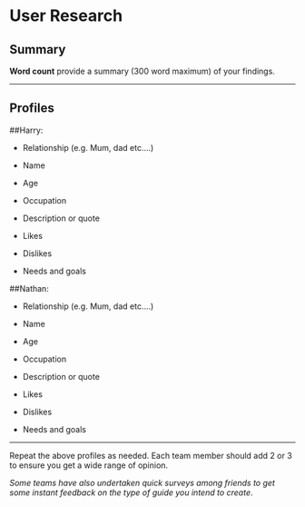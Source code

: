 # User Research

## Summary

**Word count** provide a summary (300 word maximum) of your findings.

---

## Profiles
##Harry:
- Relationship (e.g. Mum, dad etc....)

- Name

- Age

- Occupation

- Description or quote

- Likes

- Dislikes

- Needs and goals

##Nathan:
- Relationship (e.g. Mum, dad etc....)

- Name

- Age

- Occupation

- Description or quote

- Likes

- Dislikes

- Needs and goals


---

<!--This can be deleted prior to submission -->

Repeat the above profiles as needed. Each team member should add 2 or 3 to ensure you get a wide range of opinion.

_Some teams have also undertaken quick surveys among friends to get some instant feedback on the type of guide you intend to create_.
